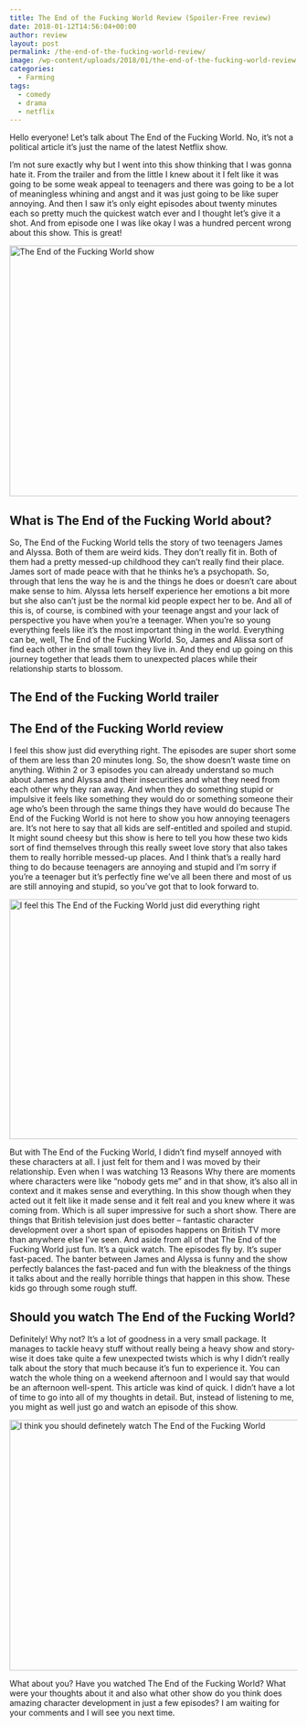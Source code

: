 ```yaml
---
title: The End of the Fucking World Review (Spoiler-Free review)
date: 2018-01-12T14:56:04+00:00
author: review
layout: post
permalink: /the-end-of-the-fucking-world-review/
image: /wp-content/uploads/2018/01/the-end-of-the-fucking-world-review.jpg
categories:
  - Farming
tags:
  - comedy
  - drama
  - netflix
---
```

Hello everyone! Let&#8217;s talk about The End of the Fucking World. No, it&#8217;s not a political article it&#8217;s just the name of the latest Netflix show. <!--more-->

I&#8217;m not sure exactly why but I went into this show thinking that I was gonna hate it. From the trailer and from the little I knew about it I felt like it was going to be some weak appeal to teenagers and there was going to be a lot of meaningless whining and angst and it was just going to be like super annoying. And then I saw it&#8217;s only eight episodes about twenty minutes each so pretty much the quickest watch ever and I thought let&#8217;s give it a shot. And from episode one I was like okay I was a hundred percent wrong about this show. This is great!

<img src="https://seasonedreviews.com/wp-content/uploads/2018/01/the-end-of-the-fucking-world.jpg" title="What is The End of the Fucking World about?" alt="The End of the Fucking World show" width="780" height="439" class="alignnone size-full wp-image-39" srcset="https://seasonedreviews.com/wp-content/uploads/2018/01/the-end-of-the-fucking-world.jpg 780w, https://seasonedreviews.com/wp-content/uploads/2018/01/the-end-of-the-fucking-world-300x169.jpg 300w, https://seasonedreviews.com/wp-content/uploads/2018/01/the-end-of-the-fucking-world-768x432.jpg 768w" sizes="(max-width: 780px) 100vw, 780px" />

## What is The End of the Fucking World about?

So, The End of the Fucking World tells the story of two teenagers James and Alyssa. Both of them are weird kids. They don&#8217;t really fit in. Both of them had a pretty messed-up childhood they can&#8217;t really find their place. James sort of made peace with that he thinks he&#8217;s a psychopath. So, through that lens the way he is and the things he does or doesn&#8217;t care about make sense to him. Alyssa lets herself experience her emotions a bit more but she also can&#8217;t just be the normal kid people expect her to be. And all of this is, of course, is combined with your teenage angst and your lack of perspective you have when you&#8217;re a teenager. When you&#8217;re so young everything feels like it&#8217;s the most important thing in the world. Everything can be, well, The End of the Fucking World. So, James and Alissa sort of find each other in the small town they live in. And they end up going on this journey together that leads them to unexpected places while their relationship starts to blossom.

## The End of the Fucking World trailer



## The End of the Fucking World review

I feel this show just did everything right. The episodes are super short some of them are less than 20 minutes long. So, the show doesn&#8217;t waste time on anything. Within 2 or 3 episodes you can already understand so much about James and Alyssa and their insecurities and what they need from each other why they ran away. And when they do something stupid or impulsive it feels like something they would do or something someone their age who&#8217;s been through the same things they have would do because The End of the Fucking World is not here to show you how annoying teenagers are. It&#8217;s not here to say that all kids are self-entitled and spoiled and stupid. It might sound cheesy but this show is here to tell you how these two kids sort of find themselves through this really sweet love story that also takes them to really horrible messed-up places. And I think that&#8217;s a really hard thing to do because teenagers are annoying and stupid and I&#8217;m sorry if you&#8217;re a teenager but it&#8217;s perfectly fine we&#8217;ve all been there and most of us are still annoying and stupid, so you&#8217;ve got that to look forward to.

<img src="https://seasonedreviews.com/wp-content/uploads/2018/01/end-of-the-fucking-world-trailer.png" title="The End of the Fucking World review" alt="I feel this The End of the Fucking World just did everything right" width="620" height="420" class="alignnone size-full wp-image-42" srcset="https://seasonedreviews.com/wp-content/uploads/2018/01/end-of-the-fucking-world-trailer.png 620w, https://seasonedreviews.com/wp-content/uploads/2018/01/end-of-the-fucking-world-trailer-300x203.png 300w" sizes="(max-width: 620px) 100vw, 620px" />

But with The End of the Fucking World, I didn&#8217;t find myself annoyed with these characters at all. I just felt for them and I was moved by their relationship. Even when I was watching 13 Reasons Why there are moments where characters were like &#8220;nobody gets me&#8221; and in that show, it&#8217;s also all in context and it makes sense and everything. In this show though when they acted out it felt like it made sense and it felt real and you knew where it was coming from. Which is all super impressive for such a short show. There are things that British television just does better &#8211; fantastic character development over a short span of episodes happens on British TV more than anywhere else I&#8217;ve seen. And aside from all of that The End of the Fucking World just fun. It&#8217;s a quick watch. The episodes fly by. It&#8217;s super fast-paced. The banter between James and Alyssa is funny and the show perfectly balances the fast-paced and fun with the bleakness of the things it talks about and the really horrible things that happen in this show. These kids go through some rough stuff.

## Should you watch The End of the Fucking World?

Definitely! Why not? It&#8217;s a lot of goodness in a very small package. It manages to tackle heavy stuff without really being a heavy show and story-wise it does take quite a few unexpected twists which is why I didn&#8217;t really talk about the story that much because it&#8217;s fun to experience it. You can watch the whole thing on a weekend afternoon and I would say that would be an afternoon well-spent. This article was kind of quick. I didn&#8217;t have a lot of time to go into all of my thoughts in detail. But, instead of listening to me, you might as well just go and watch an episode of this show.

<img src="https://seasonedreviews.com/wp-content/uploads/2018/01/the-end-of-the-fucking-world-2.jpg" title="Should you watch The End of the Fucking World?" alt="I think you should definetely watch The End of the Fucking World" width="780" height="439" class="size-full wp-image-41" srcset="https://seasonedreviews.com/wp-content/uploads/2018/01/the-end-of-the-fucking-world-2.jpg 780w, https://seasonedreviews.com/wp-content/uploads/2018/01/the-end-of-the-fucking-world-2-300x169.jpg 300w, https://seasonedreviews.com/wp-content/uploads/2018/01/the-end-of-the-fucking-world-2-768x432.jpg 768w" sizes="(max-width: 780px) 100vw, 780px" />

What about you? Have you watched The End of the Fucking World? What were your thoughts about it and also what other show do you think does amazing character development in just a few episodes? I am waiting for your comments and I will see you next time.